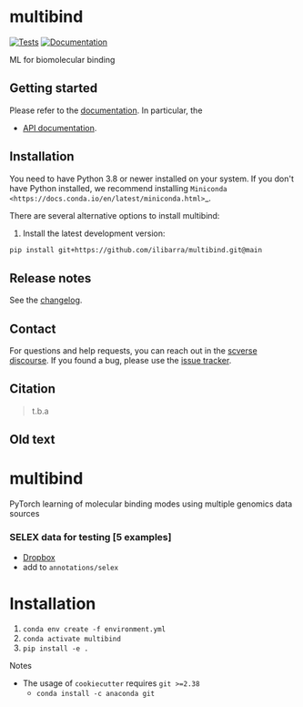 # multibind

[![Tests][badge-tests]][link-tests]
[![Documentation][badge-docs]][link-docs]

[badge-tests]: https://img.shields.io/github/workflow/status/ilibarra/multibind/Test/main
[link-tests]: https://github.com/theislab/multibind/actions/workflows/test.yml
[badge-docs]: https://img.shields.io/readthedocs/multibind

ML for biomolecular binding

## Getting started

Please refer to the [documentation][link-docs]. In particular, the

-   [API documentation][link-api].

## Installation

You need to have Python 3.8 or newer installed on your system. If you don't have
Python installed, we recommend installing `Miniconda <https://docs.conda.io/en/latest/miniconda.html>`\_.

There are several alternative options to install multibind:

<!--
1) Install the latest release of `multibind` from `PyPI <https://pypi.org/project/multibind/>`_:

```bash
pip install multibind
```
-->

1. Install the latest development version:

```bash
pip install git+https://github.com/ilibarra/multibind.git@main
```

## Release notes

See the [changelog][changelog].

## Contact

For questions and help requests, you can reach out in the [scverse discourse][scverse-discourse].
If you found a bug, please use the [issue tracker][issue-tracker].

## Citation

> t.b.a

[scverse-discourse]: https://discourse.scverse.org/
[issue-tracker]: https://github.com/ilibarra/multibind/issues
[changelog]: https://multibind.readthedocs.io/latest/changelog.html
[link-docs]: https://multibind.readthedocs.io
[link-api]: https://multibind.readthedocs.io/latest/api.html

## Old text

# multibind
PyTorch learning of molecular binding modes using multiple genomics data sources

### SELEX data for testing [5 examples]
- [Dropbox](https://www.dropbox.com/s/yqj4rvs6z24qdh4/selex.tar.gz?dl=0)
- add to `annotations/selex`

# Installation
1. `conda env create -f environment.yml`
2. `conda activate multibind`
3. `pip install -e .`

Notes
- The usage of `cookiecutter` requires `git >=2.38`
  - `conda install -c anaconda git`
